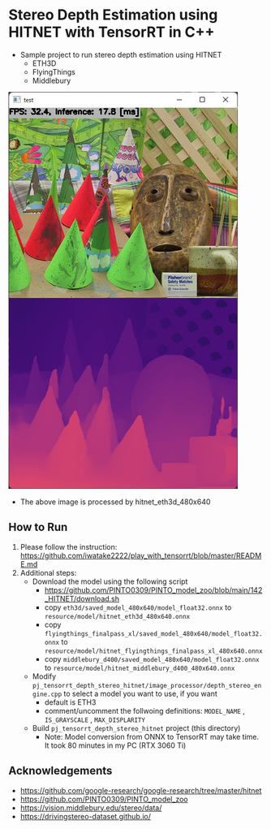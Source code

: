 # Stereo Depth Estimation using HITNET with TensorRT in C++
- Sample project to run stereo depth estimation using HITNET
    - ETH3D
    - FlyingThings
    - Middlebury

![00_doc/hitnet.jpg](00_doc/hitnet.jpg)

* The above image is processed by hitnet_eth3d_480x640

## How to Run
1. Please follow the instruction: https://github.com/iwatake2222/play_with_tensorrt/blob/master/README.md
2. Additional steps:
    - Download the model using the following script
        - https://github.com/PINTO0309/PINTO_model_zoo/blob/main/142_HITNET/download.sh
        - copy `eth3d/saved_model_480x640/model_float32.onnx` to `resource/model/hitnet_eth3d_480x640.onnx`
        - copy `flyingthings_finalpass_xl/saved_model_480x640/model_float32.onnx` to `resource/model/hitnet_flyingthings_finalpass_xl_480x640.onnx`
        - copy `middlebury_d400/saved_model_480x640/model_float32.onnx` to `resource/model/hitnet_middlebury_d400_480x640.onnx`
    - Modify `pj_tensorrt_depth_stereo_hitnet/image_processor/depth_stereo_engine.cpp` to select a model you want to use, if you want
        - default is ETH3
        - comment/uncomment the follwoing definitions: `MODEL_NAME` , `IS_GRAYSCALE` , `MAX_DISPLARITY`
    - Build  `pj_tensorrt_depth_stereo_hitnet` project (this directory)
        - Note: Model conversion from ONNX to TensorRT may take time. It took 80 minutes in my PC (RTX 3060 Ti)

## Acknowledgements
- https://github.com/google-research/google-research/tree/master/hitnet
- https://github.com/PINTO0309/PINTO_model_zoo
- https://vision.middlebury.edu/stereo/data/
- https://drivingstereo-dataset.github.io/
